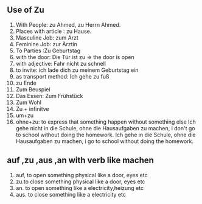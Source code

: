 ## Use of Zu
1. With People: zu Ahmed, zu Herrn Ahmed.
2. Places with article : zu Hause.
3. Masculine Job: zum Arzt
4. Feminine Job: zur Ärztin
5. To Parties :Zu Geburtstag
6. with the door:  Die Tür ist zu => the door is open
7. with adjective: Fahr nicht zu schnell
8. to invite: ich lade dich zu meinem Geburtstag ein
9. as transport method: Ich gehe zu fuß
10. zu Ende
11. Zum Beuspiel
12. Das Essen: Zum Frühstück
13. Zum Wohl
14. Zu + infinitve
15. um+zu
16. ohne+zu: to express that something happen without something else 
	Ich gehe nicht in die Schule, ohne die Hausaufgaben zu machen,
	i don't go to school without doing the homework.
	Ich gehe in die Schule, ohne die Hausaufgaben zu machen,
	i  go to school without doing the homework.


## auf ,zu ,aus ,an with verb like machen
1. auf, to open something physical like a door, eyes etc
2. zu.to close something physical like a door, eyes etc
3. an. to open something  like a electricity,heizung  etc
4. aus. to close something  like a electricity  etc
